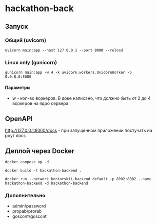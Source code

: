 # hackathon-back

## Запуск
### Общий (uvicorn)
    uvicorn main:app --host 127.0.0.1 --port 8000 --reload
### Linux only (gunicorn)
    gunicorn main:app -w 4 -k uvicorn.workers.UvicornWorker -b 0.0.0.0:8000

#### Параметры
* w - кол-во воркеров. В доке написано, что должно быть от 2 до 4 воркеров на ядро сервера
## OpenAPI
http://127.0.0.1:8000/docs - при запущенном приложении постучать на роут docs
## Деплой через Docker

	docker compose up -d

	docker build -t hackathon-backend .
	
	docker run --network kontorskii-backend_default -p 8002:8002 --name hackathon-backend -d hackathon-backend

### Дополнительно
- admin/password
- propab/prorab
- goscont/goscont
